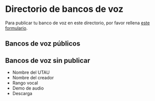 # Directorio de bancos de voz

Para publicar tu banco de voz en este directorio, por favor rellena [este formulario]().

## Bancos de voz públicos
## Bancos de voz sin publicar

- Nombre del UTAU
- Nombre del creador
- Rango vocal
- Demo de audio
- Descarga
